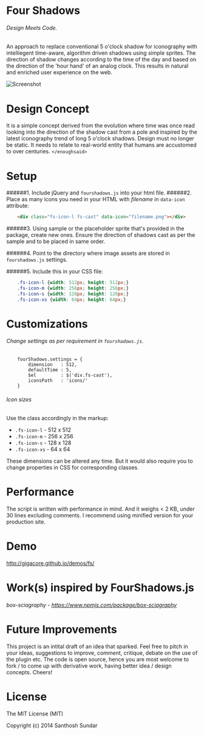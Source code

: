 Four Shadows
============
###### Design Meets Code.

An approach to replace conventional 5 o'clock shadow for iconography with intelliegent time-aware, algorithm driven shadows using simple sprites. The direction of shadow changes according to the time of the day and based on the direction of the 'hour hand' of an analog clock. This results in natural and enriched user experience on the web. 

![Screenshot](http://i.imgur.com/cWkK9JR.gif)

Design Concept
==============
It is a simple concept derived from the evolution where time was once read looking into the direction of the shadow cast from a pole and inspired by the latest iconography trend of long 5 o'clock shadows. Design must no longer be static. It needs to relate to real-world entity that humans are accustomed to over centuries. ```</enoughsaid>```

Setup
============
######1. Include jQuery and ```fourshadows.js``` into your html file.
######2. Place as many icons you need in your HTML with _filename_ in ```data-icon``` attribute:

```HTML
	<div class="fs-icon-l fs-cast" data-icon="filename.png"></div>
```

######3. Using sample or the placeholder sprite that's provided in the package, create new ones. Ensure the direction of shadows cast as per the sample and to be placed in same order.  

######4. Point to the directory where image assets are stored in ```fourshadows.js``` settings.

######5. Include this in your CSS file:
```CSS
	.fs-icon-l {width: 512px; height: 512px;}
	.fs-icon-m {width: 256px; height: 256px;}
	.fs-icon-s {width: 128px; height: 128px;}
	.fs-icon-xs {width: 64px; height: 64px;}
```

Customizations
===================
###### Change settings as per requirement in ```fourshadows.js```.

```JS
	fourShadows.settings = {
		dimension	: 512, 
		defaultTime	: 5, 
		$el			: $('div.fs-cast'), 
		iconsPath	: 'icons/' 
	}
```

###### Icon sizes
Use the class accordingly in the markup:

 -  ```.fs-icon-l``` 	- 512 x 512 
 -  ```.fs-icon-m```	- 256 x 256 
 -  ```.fs-icon-s```	- 128 x 128
 -  ```.fs-icon-xs```	- 64 x 64

These dimensions can be altered any time. But it would also require you to change properties in CSS for corresponding classes.

Performance
===================
The script is written with performance in mind. And it weighs < 2 KB, under 30 lines excluding comments. I recommend using minified version for your production site.

Demo
===================
http://gigacore.github.io/demos/fs/

Work(s) inspired by FourShadows.js
===================
###### box-sciagraphy - https://www.npmjs.com/package/box-sciagraphy

Future Improvements
===================
This project is an intital draft of an idea that sparked. Feel free to pitch in your ideas, suggestions to improve, comment, critique, debate on the use of the plugin etc. The code is open source, hence you are most welcome to fork / to come up with derivative work, having better idea / design concepts. Cheers!

License
===================
The MIT License (MIT)

Copyright (c) 2014 Santhosh Sundar
